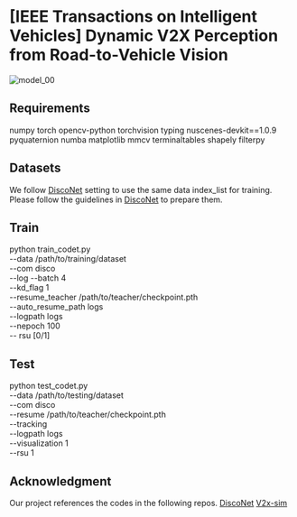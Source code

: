 # [IEEE Transactions on Intelligent Vehicles] Dynamic V2X Perception from Road-to-Vehicle Vision
![model_00](https://github.com/tjy1423317192/AR2VP/assets/64483944/5ab328a7-e69a-45c3-900c-ad2044a7e309)

## Requirements
numpy
torch
opencv-python
torchvision
typing
nuscenes-devkit==1.0.9
pyquaternion
numba
matplotlib
mmcv
terminaltables
shapely
filterpy

## Datasets
We follow [DiscoNet]([https://github.com/xyutao/fscil](https://github.com/ai4ce/DiscoNet)) setting to use the same data index_list for training. 
Please follow the guidelines in [DiscoNet]([https://github.com/icoz69/CEC-CVPR2021 (https://github.com/ai4ce/DiscoNet)) to prepare them.

## Train
python train_codet.py \
    --data  /path/to/training/dataset \
    --com disco \
    --log --batch 4 \
    --kd_flag 1 \
    --resume_teacher /path/to/teacher/checkpoint.pth \
    --auto_resume_path logs \
    --logpath logs \
    --nepoch 100 \
    -- rsu [0/1]
## Test
python test_codet.py \
    --data /path/to/testing/dataset \
    --com disco \
    --resume /path/to/teacher/checkpoint.pth \
    --tracking \
    --logpath logs \
    --visualization 1 \
    --rsu 1
    
## Acknowledgment
Our project references the codes in the following repos.
[DiscoNet]([https://github.com/xyutao/fscil](https://github.com/ai4ce/DiscoNet))
[V2x-sim]([https://github.com/ai4ce/V2X-Sim])

